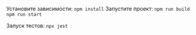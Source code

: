 

Установите зависимости: `npm install`
Запустите проект: `npm run build`
                   `npm run start`

Запуск тестов: `npx jest`
